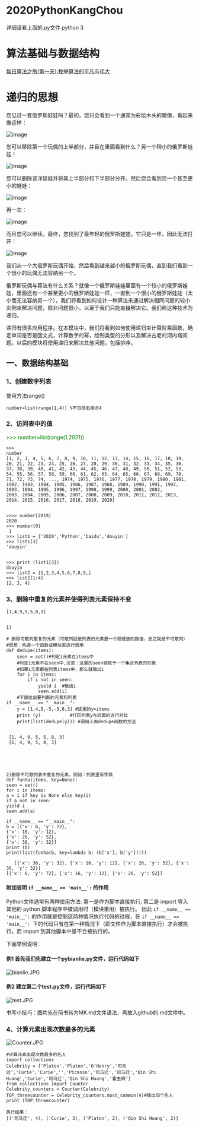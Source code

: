 # 2020PythonKangChou
详细请看上面的.py文件
 python 3
# 算法基础与数据结构
[每日算法之旅(第一天):枚举算法的平凡与伟大](https://mp.weixin.qq.com/s?__biz=MzIwNzUwOTY1Nw==&mid=2247485927&idx=1&sn=b7724bfd20e306a72d2b23f795315169&chksm=97100811a06781073b4c99fda4cbc4fd904752d4076641dc5246a1a9130529531a80d1189c53&token=1006181174&lang=zh_CN#rd)

# 递归的思想
您见过一套俄罗斯娃娃吗？最初，您只会看到一个通常为彩绘木头的雕像，看起来像这样：

![image](https://upload-images.jianshu.io/upload_images/15863171-782f2379558bd6da.jpeg?imageMogr2/auto-orient/strip%7CimageView2/2/w/1240)

您可以移除第一个玩偶的上半部分，并且在里面看到什么？另一个稍小的俄罗斯娃娃！

![image](https://upload-images.jianshu.io/upload_images/15863171-e00f6450bc007061.jpeg?imageMogr2/auto-orient/strip%7CimageView2/2/w/1240)

您可以删除该洋娃娃并将其上半部分和下半部分分开。然后您会看到另一个甚至更小的娃娃：

![image](https://upload-images.jianshu.io/upload_images/15863171-75c524c491823fff.jpeg?imageMogr2/auto-orient/strip%7CimageView2/2/w/1240)

再一次：

![image](https://upload-images.jianshu.io/upload_images/15863171-dd0462557218cf67.jpeg?imageMogr2/auto-orient/strip%7CimageView2/2/w/1240)

而且您可以继续。最终，您找到了最年轻的俄罗斯娃娃。它只是一件，因此无法打开：

![image](https://upload-images.jianshu.io/upload_images/15863171-8a10710b7e16bce0.jpeg?imageMogr2/auto-orient/strip%7CimageView2/2/w/1240)

我们从一个大俄罗斯玩偶开始，然后看到越来越小的俄罗斯玩偶，直到我们看到一个很小的玩偶无法容纳另一个。

俄罗斯玩偶与算法有什么关系？就像一个俄罗斯娃娃里面有一个较小的俄罗斯娃娃，里面还有一个甚至更小的俄罗斯娃娃一样，一直到一个很小的俄罗斯娃娃（太小而无法容纳另一个），我们将看到如何设计一种算法来通过解决相同问题的较小实例来解决问题，除非问题很小，以至于我们只能直接解决它。我们称这种技术为递归。

递归有很多应用程序。在本模块中，我们将看到如何使用递归来计算阶乘函数，确定单词是否是回文式，计算数字的幂，绘制类型的分形以及解决古老的河内塔问题。以后的模块将使用递归来解决其他问题，包括排序。



## 一、数据结构基础
### 1、创建数字列表
使用方法range()

    number=list(range(1,4)) %不包括右端点4
### 2、访问表中的值

<span style="color: green">  
    >>> number=list(range(1,2021))
</span>

    >>> 
    number
    [1, 2, 3, 4, 5, 6, 7, 8, 9, 10, 11, 12, 13, 14, 15, 16, 17, 18, 19, 20, 21, 22, 23, 24, 25, 26, 27, 28, 29, 30, 31, 32, 33, 34, 35, 36, 37, 38, 39, 40, 41, 42, 43, 44, 45, 46, 47, 48, 49, 50, 51, 52, 53, 54, 55, 56, 57, 58, 59, 60, 61, 62, 63, 64, 65, 66, 67, 68, 69, 70, 71, 72, 73, 74, ..., 1974, 1975, 1976, 1977, 1978, 1979, 1980, 1981, 1982, 1983, 1984, 1985, 1986, 1987, 1988, 1989, 1990, 1991, 1992, 1993, 1994, 1995, 1996, 1997, 1998, 1999, 2000, 2001, 2002, 
    2003, 2004, 2005, 2006, 2007, 2008, 2009, 2010, 2011, 2012, 2013, 2014, 2015, 2016, 2017, 2018, 2019, 2020]


    >>>> number[2019]
    2020
    >>> number[0]    
     1
    >>> list1 = ['2020','Python','baidu','douyin']
    >>> list1[3]
    'douyin'
    
   
    >>> print (list1[3])
    douyin
    >>> list2 = [1,2,3,4,5,6,7,8,9,]    
    >>> list2[1:4]
    [2, 3, 4] 
### 3、删除中重复的元素并使得列表元素保持不变
    [1,4,9,5,5,8,3]


    1)
    
    # 删除可散列重复的元素（可散列就是列表的元素是一个随便放的数值，反之就是不可散列）
    #思想：构造一个函数或模块来进行调用
    def dedupe(items):
        seen = set()#判定i元素在items中
        #判定i元素不在seen中,注意：这里的seen被赋予一个集合列表的形象
        #如果i元素都在列表items中，那么就输出i
        for i in items:
            if i not in seen:
                yield i  #输出i
                seen.add(i)
        #下面给出要判断的元素和列表
    if __name__ == "__main__":
        y = [1,4,9,-5,-5,8,3] #这里的y=items
        print (y)           #打印列表y与后面的进行对比
        print(list(dedupe(y))) #调用上面dedupe函数的方法


     [1, 4, 9, 5, 5, 8, 3]
     [1, 4, 9, 5, 8, 3]


 
 

    2)删除不可散列表中重复的元素，例如：列表里有字典
    def funha(items, key=None):
    seen = set()
    for i in items:
    a = i if key is None else key(i)
    if a not in seen:
    yield i
    seen.add(a)
    
    if __name__ == "__main__":
    b = [{'x': 6, 'y': 72},
    {'x': 16, 'y': 12},
    {'x': 26, 'y': 52},
    {'x': 36, 'y': 32}]
    print (b)
    print(list(funha(b, key=lambda b: (b['x'], b['y']))))
       
       [{'x': 36, 'y': 32}, {'x': 16, 'y': 12}, {'x': 26, 'y': 52}, {'x': 36, 'y': 32}]
    [{'x': 6, 'y': 72}, {'x': 16, 'y': 12}, {'x': 26, 'y': 52}] 

#### 附加说明 `if __name__ == 'main__':` 的作用
Python文件通常有两种使用方法:
第一是作为脚本直接执行;
第二是 import 导入其他的 python 脚本程序中被调用时（模块重用）被执行。
因此 `if __name__ == 'main__':` 的作用就是控制这两种情况执行代码的过程，在 `if __name__ == 'main__': `下的代码只有在第一种情况下（即文件作为脚本直接执行）才会被执行，而 import 到其他脚本中是不会被执行的。

下面举例说明：
#### 例1 首先我们先建立一个pybianlie.py文件，运行代码如下

![bianlie.JPG](https://upload-images.jianshu.io/upload_images/18578734-0e08838eafbdcb9c.JPG?imageMogr2/auto-orient/strip%7CimageView2/2/w/1240)

#### 例2 建立第二个test.py文件，运行代码如下
![test.JPG](https://upload-images.jianshu.io/upload_images/18578734-0b627e8dcd4846e5.JPG?imageMogr2/auto-orient/strip%7CimageView2/2/w/1240)

书写小技巧：图片先在简书转为MK.md文件语法，再放入github的.md文件中。

### 4、计算元素出现次数最多的元素

![Counter.JPG](https://upload-images.jianshu.io/upload_images/18578734-c24f6f477a6523a4.JPG?imageMogr2/auto-orient/strip%7CimageView2/2/w/1240)
    
    #计算元素出现次数最多的名人
    import collections 
    Celebrity = ['Platon','Platon','O’Henry','司马迁','Curie','Curie','','Picasso','司马迁','司马迁','Qin Shi Huang','Curie','司马迁','Qin Shi Huang','霍去病']
    from collections import Counter
    Celebrity_counters = Counter(Celebrity)
    TOP_threecounter = Celebrity_counters.most_common(4)#输出四个名人
    print (TOP_threecounter)
    
    执行结果：
    [('司马迁', 4), ('Curie', 3), ('Platon', 2), ('Qin Shi Huang', 2)]

